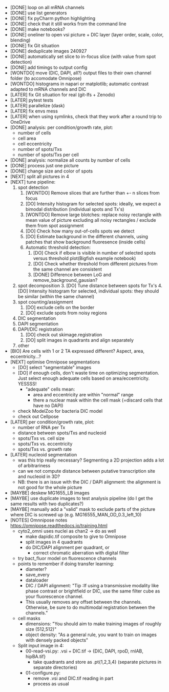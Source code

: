 - [DONE] loop on all mRNA channels
- [DONE] use list generators
- [DONE] fix pyCharm python highlighting
- [DONE] check that it still works from the command line
- [DONE] make notebooks?
- [DONE] oneliner to open vsi picture + DIC layer (layer order, scale, color, blending)
- [DONE] fix Git situation
- [DONE] deduplicate images 240927
- [DONE] automatically set slice to in-focus slice (with value from spot detection)
- [DONE] add timings to output config
- [WONTDO] move (DIC, DAPI, all?) output files to their own channel folder (to accomodate Omnipose)
- [WONTDO] histograms in napari or matplotlib; automatic contrast adapted to mRNA channels and DIC
- [LATER] fix Git situation for real (git-lfs + Zenodo)
- [LATER] pytest tests
- [LATER] parallelize (dask)
- [LATER] fix envs mess
- [LATER] when using symlinks, check that they work after a round trip to OneDrive
- [DONE] analysis: per condition/growth rate, plot:
  - number of cells
  - cell area
  - cell eccentricity
  - number of spots/Txs
  - number of spots/Txs per cell
- [DONE] analysis: normalize all counts by number of cells
- [DONE] process just one picture
- [DONE] change size and color of spots 
- [NEXT] split all pictures in 4
- [NEXT] tune pipeline:
  1. spot detection
     1. [WONTDO] Remove slices that are further than +- n slices from focus
     2. [DO] Intensity histogram for selected spots: ideally, we expect a bimodal distribution (individual spots and Tx's)
     3. [WONTDO] Remove large blotches: replace noisy rectangle with mean value of picture excluding all noisy rectangles / exclude them from spot assignment
     4. [DO] Check how many out-of-cells spots we detect
     5. [DO] Estimate background in the different channels, using patches that show background fluoresence (inside cells)
     6. Automatic threshold detection: 
        1. [DO] Check if elbow is visible in number of selected spots versus threshold plot(Bigfish example notebook)
        2. [DO] Check whether threshold from different pictures from the same channel are consistent
        3. [DONE] Difference between LoG and remove_background_gausian?
  2. spot decomposition
     3. [DO] Tune distance between spots for Tx's
     4. [DO] Intensity histogram for selected, individual spots: they should be similar (within the same channel)
  3. spot counting/assignment 
     1. [DO] exclude cells on the border
     2. [DO] exclude spots from noisy regions
  4. DIC segmentation
  5. DAPI segmentation
  6. DAPI/DIC registration 
     1. [DO] check out skimage.registration
     2. [DO] split images in quadrants and align separately
  7. other
- [BIO] Are cells with 1 or 2 TA expressed different? Aspect, area, eccentricity...?
- [NEXT] optimise Omnipose segmentations
  - [DO] select "segmentable" images
  - [DO] if enough cells, don't waste time on optimizing segmentation. Just select enough adequate cells based on area/eccentricity. YESSSS!
    - "adequate" cells mean:
      - area and eccentricity are within "normal" range
      - there a nuclear mask within the cell mask (=discard cells that have no DAPI)
  - check ModelZoo for bacteria DIC model
  - check out Cellpose
- [LATER] per condition/growth rate, plot:
  - number of RNA per Tx
  - distance between spots/Txs and nucleoid
  - spots/Txs vs. cell size
  - spots/Txs vs. eccentricity
  - spots/Txs vs. growth rate
- [LATER] nucleoid segmentation
  - was this trip really necessary? Segmenting a 2D projection adds a lot of arbitrariness
  - can we not compute distance between putative transcription site and nucleoid in 3D?
  - NB: there is an issue with the DIC / DAPI alignment: the alignment is not good for the whole picture
- [MAYBE] deskew MG1655_LB images
- [MAYBE] use duplicate images to test analysis pipeline (do I get the same results with two duplicates?)
- [MAYBE] manually add a "valid" mask to exclude parts of the picture where DIC is screwed up (e.g. MG16555_MAN_OD_0.3_left_10)
- [NOTES] Omnnipose notes https://omnipose.readthedocs.io/training.html
  - cyto2_omni uses nuclei as chan2 -> do as well
    - make dapidic.tif composite to give to Omnipose
    - split images in 4 quadrants
    - do DIC/DAPI alignment per quadrant, or
      - correct chromatic aberration with digital filter
  - try bact_fluor model on fluorescence channels
  - points to remember if doing transfer learning:
    - diameter?
    - save_every
    - dataloader
    - DIC / DAPI alignment: "Tip :If using a transmissive modality like phase contrast or brightfield or DIC, use the same filter cube as your fluorescence channel. 
    - This usually removes any offset between the channels. Otherwise, be sure to do multimodal registration between the channels."
  - cell masks
    - dimensions: "You should aim to make training images of roughly size (512,512)"
    - object density: "As a general rule, you want to train on images with densely packed objects"
  - Split input image in 4:
    - 00-read-vsi.py: .vsi + DIC.tif -> {DIC, DAPI, rpoD, rnlAB, hipBA.tif}
      - take quadrants and store as .pt{1,2,3,4} (separate pictures in separate directories)
    - 01-configure.py: 
      - remove .vsi and DIC.tif reading in part
      - process as usual
